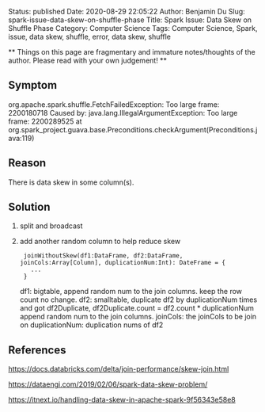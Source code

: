 Status: published
Date: 2020-08-29 22:05:22
Author: Benjamin Du
Slug: spark-issue-data-skew-on-shuffle-phase
Title: Spark Issue: Data Skew on Shuffle Phase
Category: Computer Science
Tags: Computer Science, Spark, issue, data skew, shuffle, error, data skew, shuffle

**
Things on this page are fragmentary and immature notes/thoughts of the author.
Please read with your own judgement!
**

## Symptom

org.apache.spark.shuffle.FetchFailedException: Too large frame: 2200180718
Caused by: java.lang.IllegalArgumentException: Too large frame: 2200289525
at org.spark_project.guava.base.Preconditions.checkArgument(Preconditions.java:119)

## Reason

There is data skew in some column(s).

## Solution 

1. split and broadcast

2. add another random column to help reduce skew

        joinWithoutSkew(df1:DataFrame, df2:DataFrame, joinCols:Array[Column], duplicationNum:Int): DateFrame = {
          ...
        }

    df1: bigtable, append random num to the join columns. keep the row count no change.
    df2: smalltable, duplicate df2 by duplicationNum times and got df2Duplicate, 
    df2Duplicate.count = df2.count * duplicationNum
    append random num to the join columns.
    joinCols: the joinCols to be join on
    duplicationNum: duplication nums of df2

## References

https://docs.databricks.com/delta/join-performance/skew-join.html

https://dataengi.com/2019/02/06/spark-data-skew-problem/

https://itnext.io/handling-data-skew-in-apache-spark-9f56343e58e8